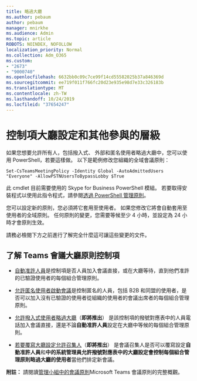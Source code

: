 ```yaml
---
title: 略過大廳
ms.author: pebaum
author: pebaum
manager: mnirkhe
ms.audience: Admin
ms.topic: article
ROBOTS: NOINDEX, NOFOLLOW
localization_priority: Normal
ms.collection: Adm_O365
ms.custom:
- "2673"
- "9000740"
ms.openlocfilehash: 6632bb0c09c7ce99f14cd55582025b37a846369d
ms.sourcegitcommit: ee719f011f766fc20d23e935e98d7e33c326183b
ms.translationtype: MT
ms.contentlocale: zh-TW
ms.lasthandoff: 10/24/2019
ms.locfileid: "37654247"
---
```

# <a name="control-lobby-settings-and-level-of-participation"></a>控制項大廳設定和其他參與的層級

如果您想要允許所有人，包括撥入式、 外部和匿名使用者略過大廳中，您可以使用 PowerShell，若要這樣做。 以下是範例修改您組織的全域會議原則：

`Set-CsTeamsMeetingPolicy -Identity Global -AutoAdmittedUsers "Everyone" -AllowPSTNUsersToBypassLobby $True`

此 cmdlet 目前需要使用的 Skype for Business PowerShell 模組。 若要取得安裝程式以使用此指令程式，請參閱[透過 PowerShell 管理原則](https://docs.microsoft.com/en-us/microsoftteams/teams-powershell-overview#managing-policies-via-powershell)。

您可以設定新的原則，您必須將它套用至使用者。 如果您修改它將會自動套用至使用者的全域原則。 任何原則的變更，您需要等候至少 4 小時，並設定為 24 小時才會原則生效。

請務必檢閱下方之前進行了解完全什麼這可讓這些變更的文件。

## <a name="understanding-teams-meeting-lobby-policy-controls"></a>了解 Teams 會議大廳原則控制項

- [自動准許人員](https://docs.microsoft.com/microsoftteams/meeting-policies-in-teams#automatically-admit-people)是控制項是否人員加入會議直接，或在大廳等待，直到他們准許的已驗證使用者的每個組合管理原則。

- [允許匿名使用者啟動會議](https://docs.microsoft.com/microsoftteams/meeting-policies-in-teams#allow-anonymous-people-to-start-a-meeting)是控制匿名的人員，包括 B2B 和同盟的使用者，是否可以加入沒有已驗證的使用者從組織的使用者的會議出席者的每個組合管理原則。

- [允許撥入式使用者略過大廳](https://docs.microsoft.com/en-us/microsoftteams/meeting-policies-in-teams#allow-dial-in-users-to-bypass-the-lobby-coming-soon)（**即將推出**） 是該控制項的撥號對應表中的人員電話加入會議直接，還是不論**自動准許人員**設定在大廳中等候的每個組合管理原則。

- [若要覆寫大廳設定允許召集人](https://docs.microsoft.com/microsoftteams/meeting-policies-in-teams#allow-organizers-to-override-lobby-settings-coming-soon)（**即將推出**） 是會議召集人是否可以覆寫設定**自動准許人員**和**中的系統管理員允許撥號對應表中的大廳設定會控制每個組合管理原則略過大廳的使用者**當他們排定新會議。

**附註：** 請閱讀[管理小組中的會議原則](https://docs.microsoft.com/en-us/microsoftteams/meeting-policies-in-teams)Microsoft Teams 會議原則的完整概觀。
